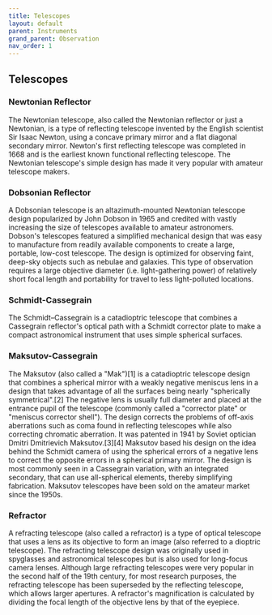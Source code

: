 ```yaml
---
title: Telescopes
layout: default
parent: Instruments
grand_parent: Observation
nav_order: 1
---
```


## Telescopes

### Newtonian Reflector
The Newtonian telescope, also called the Newtonian reflector or just a Newtonian, is a type of reflecting telescope invented by the English scientist Sir Isaac Newton, using a concave primary mirror and a flat diagonal secondary mirror. Newton's first reflecting telescope was completed in 1668 and is the earliest known functional reflecting telescope. The Newtonian telescope's simple design has made it very popular with amateur telescope makers.
### Dobsonian Reflector
A Dobsonian telescope is an altazimuth-mounted Newtonian telescope design popularized by John Dobson in 1965 and credited with vastly increasing the size of telescopes available to amateur astronomers. Dobson's telescopes featured a simplified mechanical design that was easy to manufacture from readily available components to create a large, portable, low-cost telescope. The design is optimized for observing faint, deep-sky objects such as nebulae and galaxies. This type of observation requires a large objective diameter (i.e. light-gathering power) of relatively short focal length and portability for travel to less light-polluted locations.
### Schmidt-Cassegrain
The Schmidt–Cassegrain is a catadioptric telescope that combines a Cassegrain reflector's optical path with a Schmidt corrector plate to make a compact astronomical instrument that uses simple spherical surfaces.
### Maksutov-Cassegrain
The Maksutov (also called a "Mak")[1] is a catadioptric telescope design that combines a spherical mirror with a weakly negative meniscus lens in a design that takes advantage of all the surfaces being nearly "spherically symmetrical".[2] The negative lens is usually full diameter and placed at the entrance pupil of the telescope (commonly called a "corrector plate" or "meniscus corrector shell"). The design corrects the problems of off-axis aberrations such as coma found in reflecting telescopes while also correcting chromatic aberration. It was patented in 1941 by Soviet optician Dmitri Dmitrievich Maksutov.[3][4] Maksutov based his design on the idea behind the Schmidt camera of using the spherical errors of a negative lens to correct the opposite errors in a spherical primary mirror. The design is most commonly seen in a Cassegrain variation, with an integrated secondary, that can use all-spherical elements, thereby simplifying fabrication. Maksutov telescopes have been sold on the amateur market since the 1950s.
### Refractor
A refracting telescope (also called a refractor) is a type of optical telescope that uses a lens as its objective to form an image (also referred to a dioptric telescope). The refracting telescope design was originally used in spyglasses and astronomical telescopes but is also used for long-focus camera lenses. Although large refracting telescopes were very popular in the second half of the 19th century, for most research purposes, the refracting telescope has been superseded by the reflecting telescope, which allows larger apertures. A refractor's magnification is calculated by dividing the focal length of the objective lens by that of the eyepiece.